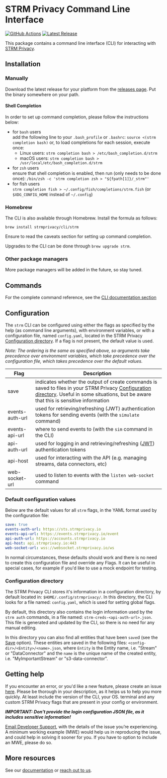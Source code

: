 # STRM Privacy Command Line Interface

[![GitHub Actions](https://github.com/strmprivacy/cli/workflows/Build/badge.svg)](https://github.com/strmprivacy/cli/actions)
[![Latest Release](https://img.shields.io/github/v/release/strmprivacy/cli)](https://github.com/strmprivacy/cli/releases/latest)

This package contains a command line interface (CLI) for interacting with [STRM Privacy](https://www.strmprivacy.io).

## Installation

### Manually

Download the latest release for your platform from
the [releases page](https://github.com/strmprivacy/cli/releases/latest). Put the binary somewhere on your path.

#### Shell Completion

In order to set up command completion, please follow the instructions below:

- for `bash` users \
  add the following line to your `.bash_profile` or `.bashrc`:
  `source <(strm completion bash)`
  or, to load completions for each session, execute once:
    - Linux users: `strm completion bash > /etc/bash_completion.d/strm`
    - macOS users: `strm completion bash > /usr/local/etc/bash_completion.d/strm`
- for `zsh` users \
  ensure that shell completion is enabled, then run (only needs to be done once):
  `/bin/zsh -c 'strm completion zsh > "${fpath[1]}/_strm"'`
- for fish users \
  `strm completion fish > ~/.config/fish/completions/strm.fish` (or `$XDG_CONFIG_HOME` instead of `~/.config`)

### Homebrew

The CLI is also available through Homebrew. Install the formula as follows:

```
brew install strmprivacy/cli/strm
```

Ensure to read the caveats section for setting up command completion.

Upgrades to the CLI can be done through `brew upgrade strm`.

### Other package managers

More package managers will be added in the future, so stay tuned.

## Commands

For the complete command reference, see
the [CLI documentation section](https://docs.strmprivacy.io/docs/cli-commands.html)

## Configuration

The `strm` CLI can be configured using either the flags as specified by the help (as command line arguments), with
environment variables, or with a configuration file, named `config.yaml`, located in the STRM
Privacy [Configuration directory](#configuration-directory). If a flag is not present, the default value is used.

*Note: The ordering is the same as specified above, so arguments take precedence over environment variables, which take
precedence over the configuration file, which takes precedence over the default values.*

| Flag  | Description                                                                                                                                                                                                            |
| ------------- |------------------------------------------------------------------------------------------------------------------------------------------------------------------------------------------------------------------------|
| save  | indicates whether the output of create commands is saved to files in your STRM Privacy [Configuration directory](#configuration-directory). Useful in some situations, but be aware that this is sensitive information |
| events-auth-url  | used for retrieving/refreshing (JWT) authentication tokens for sending events (with the `simulate` command)                                                                                                            |
| events-api-url | where to send events to (with the `sim` command in the CLI)                                                                                                                                                            |
| api-auth-url  | used for logging in and retrieving/refreshing ([JWT](https://jwt.io/)) authentication tokens                                                                                                                           |
| api-host | used for interacting with the API (e.g. managing streams, data connectors, etc)                                                                                                                                        |
| web-socket-url | used to listen to events with the `listen web-socket` command                                                                                                                                                          |

### Default configuration values

Below are the default values for all `strm` flags, in the YAML format used by the configuration file:

```yaml
save: true
events-auth-url: https://sts.strmprivacy.io
events-api-url: https://events.strmprivacy.io/event
api-auth-url: https://accounts.strmprivacy.io
api-host: api.strmprivacy.io:443
web-socket-url: wss://websocket.strmprivacy.io/ws
```

In normal circumstances, these defaults should work and there is no need to create this configuration file and override
any Flags. It can be useful in special cases, for example if you'd like to use a mock endpoint for testing.

### Configuration directory

The STRM Privacy CLI stores it's information in a configuration directory, by default located in:
`$HOME/.config/strmprivacy/`. In this directory, the CLI looks for a file named: `config.yaml`, which is used for
setting global flags.

By default, this directory also contains the login information used by the `strm auth` commands, in a file
named: `strm-creds-<api-auth-url>.json`. This file is generated and updated by the CLI, so there is no need for any
manual editing.

In this directory you can also find all entities that have been `save`d (see the [Save](#configuration) option). These
entities are saved in the following files: `<config-dir>/<Entity>/<name>.json`, where `Entity` is the Entity name,
i.e. "Stream" or "DataConnector" and the `name` is the unique name of the created entity, i.e. "MyImportantStream" or 
"s3-data-connector".

## Getting help

If you encounter an error, or you'd like a new feature, please create an
issue [here](https://github.com/strmprivacy/cli-wip/issues/new). Please be thorough in your description, as it helps us
to help you more quickly. At least include the version of the CLI, your OS. terminal and any custom STRM Privacy flags
that are present in your config or environment.

***IMPORTANT: Don't provide the login configuration JSON file, as it includes sensitive information!***

[Email Developer Support](mailto:developer-support@strmprivacy.io), with the details of the issue you’re experiencing. A
minimum working example (MWE) would help us in reproducing the issue, and could help in solving it sooner for you. If
you have to option to include an MWE, please do so.

## More resources

See our [documentation](https://docs.strmprivacy.io)
or [reach out to us](https://docs.strmprivacy.io/docs/latest/contact/index.html).

